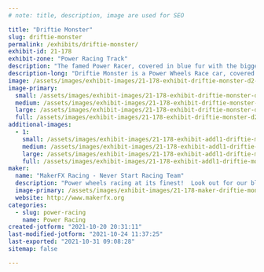 ```yaml
---
# note: title, description, image are used for SEO

title: "Driftie Monster"
slug: driftie-monster
permalink: /exhibits/driftie-monster/
exhibit-id: 21-178
exhibit-zone: "Power Racing Track"
description: "The famed Power Racer, covered in blue fur with the biggest googly eyes available that day!"
description-long: "Driftie Monster is a Power Wheels Race car, covered in blue fur, with the biggest googly eyes we could get, look out for this machine to eat the competition!"
image: /assets/images/exhibit-images/21-178-exhibit-driftie-monster-d2-large.jpg
image-primary: 
  small: /assets/images/exhibit-images/21-178-exhibit-driftie-monster-d2-small.jpg
  medium: /assets/images/exhibit-images/21-178-exhibit-driftie-monster-d2-medium.jpg
  large: /assets/images/exhibit-images/21-178-exhibit-driftie-monster-d2-large.jpg
  full: /assets/images/exhibit-images/21-178-exhibit-driftie-monster-d2-full.jpg
additional-images: 
  - 1:
    small: /assets/images/exhibit-images/21-178-exhibit-addl1-driftie-monster-driftie-small.jpg
    medium: /assets/images/exhibit-images/21-178-exhibit-addl1-driftie-monster-driftie-medium.jpg
    large: /assets/images/exhibit-images/21-178-exhibit-addl1-driftie-monster-driftie-large.jpg
    full: /assets/images/exhibit-images/21-178-exhibit-addl1-driftie-monster-driftie-full.jpg
maker: 
  name: "MakerFX Racing - Never Start Racing Team"
  description: "Power wheels racing at its finest!  Look out for our blue furry creation tearing up the track!"
  image-primary: /assets/images/exhibit-images/21-178-maker-driftie-monster-makerfx-logo-hex-medium.png
  website: http://www.makerfx.org
categories: 
  - slug: power-racing
    name: Power Racing
created-jotform: "2021-10-20 20:31:11"
last-modified-jotform: "2021-10-24 11:37:25"
last-exported: "2021-10-31 09:08:28"
sitemap: false

---
```

